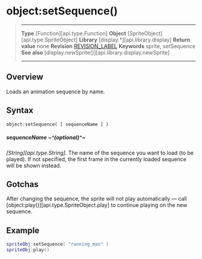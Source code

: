 # object:setSequence()

> --------------------- ------------------------------------------------------------------------------------------
> __Type__              [Function][api.type.Function]
> __Object__            [SpriteObject][api.type.SpriteObject]
> __Library__           [display.*][api.library.display]
> __Return value__      none
> __Revision__          [REVISION_LABEL](REVISION_URL)
> __Keywords__          sprite, setSequence
> __See also__          [display.newSprite()][api.library.display.newSprite]
> --------------------- ------------------------------------------------------------------------------------------


## Overview

Loads an animation sequence by name.

## Syntax

	object:setSequence( [ sequenceName ] )
	
##### sequenceName ~^(optional)^~
_[String][api.type.String]._ The name of the sequence you want to load (to be played). If not specified, the first frame in the currently loaded sequence will be shown instead.

## Gotchas

After changing the sequence, the sprite will not play automatically &mdash; call [object:play()][api.type.SpriteObject.play] to continue playing on the new sequence.

## Example

``````lua
spriteObj:setSequence( "running_man" )
spriteObj:play()
``````
